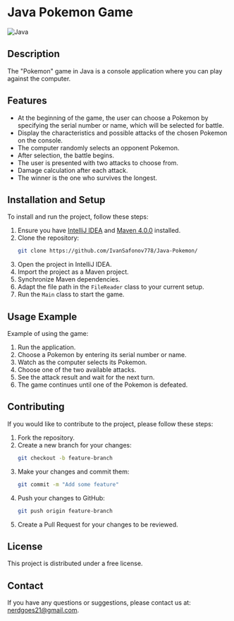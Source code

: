 # Java Pokemon Game
![Java](https://img.shields.io/badge/java-11-orange)
## Description
The "Pokemon" game in Java is a console application where you can play against the computer.

## Features
- At the beginning of the game, the user can choose a Pokemon by specifying the serial number or name, which will be selected for battle.
- Display the characteristics and possible attacks of the chosen Pokemon on the console.
- The computer randomly selects an opponent Pokemon.
- After selection, the battle begins.
- The user is presented with two attacks to choose from.
- Damage calculation after each attack.
- The winner is the one who survives the longest.

## Installation and Setup
To install and run the project, follow these steps:

1. Ensure you have [IntelliJ IDEA](https://www.jetbrains.com/idea/) and [Maven 4.0.0](https://maven.apache.org/) installed.
2. Clone the repository:
    ```bash
    git clone https://github.com/IvanSafonov778/Java-Pokemon/
    ```
3. Open the project in IntelliJ IDEA.
4. Import the project as a Maven project.
5. Synchronize Maven dependencies.
6. Adapt the file path in the `FileReader` class to your current setup.
7. Run the `Main` class to start the game.

## Usage Example
Example of using the game:

1. Run the application.
2. Choose a Pokemon by entering its serial number or name.
3. Watch as the computer selects its Pokemon.
4. Choose one of the two available attacks.
5. See the attack result and wait for the next turn.
6. The game continues until one of the Pokemon is defeated.

## Contributing
If you would like to contribute to the project, please follow these steps:

1. Fork the repository.
2. Create a new branch for your changes:
    ```bash
    git checkout -b feature-branch
    ```
3. Make your changes and commit them:
    ```bash
    git commit -m "Add some feature"
    ```
4. Push your changes to GitHub:
    ```bash
    git push origin feature-branch
    ```
5. Create a Pull Request for your changes to be reviewed.

## License
This project is distributed under a free license.

## Contact
If you have any questions or suggestions, please contact us at: nerdgoes21@gmail.com.
